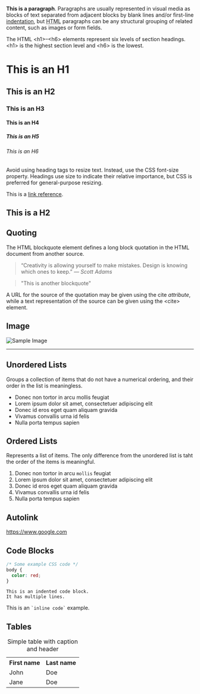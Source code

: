 **This is a paragraph**. Paragraphs are usually represented in visual media as blocks of text separated from adjacent blocks by blank lines and/or first-line [indentation](<https://en.wikipedia.org/wiki/Indentation_(typesetting)>), but <abbr title="HyperText Markup Language">HTML</abbr> paragraphs can be any structural grouping of related content, such as images or form fields.

The HTML \<h1\>–\<h6\> elements represent six levels of section headings. \<h1\> is the highest section level and \<h6\> is the lowest.

# This is an H1


## This is an H2

### This is an H3

#### This is an H4

##### This is an H5

###### This is an H6

Avoid using heading tags to resize text. Instead, use the CSS font-size property. Headings use size to indicate their relative importance, but CSS is preferred for general-purpose resizing.

This is a [link reference][1].

[1]: https://www.google.com

This is a H2
------------


## Quoting

The HTML blockquote element defines a long block quotation in the HTML document from another source.

> “Creativity is allowing yourself to make mistakes. Design is knowing which ones to keep.” <cite>― Scott Adams</cite>

> "This is another blockquote"

A URL for the source of the quotation may be given using the cite *attribute*, \
while a text representation of the source can be given using the &lt;cite&gt; element.


## Image

![Sample Image](/sample.jpg)

---

## Unordered Lists

Groups a collection of items that do not have a numerical ordering, and their order in the list is meaningless.

- Donec non tortor in arcu mollis feugiat
- Lorem ipsum dolor sit amet, consectetuer adipiscing elit
- Donec id eros eget quam aliquam gravida
- Vivamus convallis urna id felis
- Nulla porta tempus sapien

## Ordered Lists

Represents a list of items. The only difference from the unordered list is taht the order of the items is meaningful.

1. Donec non tortor in arcu `mollis` feugiat
2. Lorem ipsum dolor sit amet, consectetuer adipiscing elit
3. Donec id eros eget quam aliquam gravida
4. Vivamus convallis urna id felis
5. Nulla porta tempus sapien

## Autolink

<https://www.google.com>

## Code Blocks

```css
/* Some example CSS code */
body {
  color: red;
}
```

    This is an indented code block.
    It has multiple lines.

This is an `` `inline code` `` example.

## Tables

<table>
  <caption>Simple table with caption and header</caption>
  <tr>
    <th>First name</th>
    <th>Last name</th>
  </tr>
  <tr>
    <td>John</td>
    <td>Doe</td>
  </tr>
  <tr>
    <td>Jane</td>
    <td>Doe</td>
  </tr>
</table>
